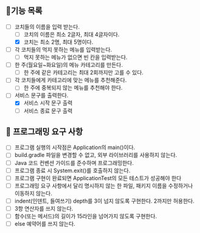 ## 🚩기능 목록
- [ ] 코치들의 이름을 입력 받는다.
    - [ ] 코치의 이름은 최소 2글자, 최대 4글자이다.
    - [X] 코치는 최소 2명, 최대 5명이다.
- [ ] 각 코치들의 먹지 못하는 메뉴를 입력받는다.
    - [ ] 먹지 못하는 메뉴가 없으면 빈 칸을 입력받는다.
- [ ] 한 주(월요일~화요일)의 메뉴 카테고리를 만든다.
    - [ ] 한 주에 같은 카테고리는 최대 2회까지만 고를 수 있다.
- [ ] 각 코치들에게 카테고리에 맞는 메뉴를 추천해준다.
    - [ ] 한 주에 중복되지 않는 메뉴를 추천해야 한다.
- [ ] 서비스 문구를 출력한다.
    - [X] 서비스 시작 문구 출력
    - [ ] 서비스 종료 문구 출력

## 🎯 프로그래밍 요구 사항
- [ ] 프로그램 실행의 시작점은 Application의 main()이다.
- [ ] build.gradle 파일을 변경할 수 없고, 외부 라이브러리를 사용하지 않는다.
- [ ] Java 코드 컨벤션 가이드를 준수하며 프로그래밍한다.
- [ ] 프로그램 종료 시 System.exit()를 호출하지 않는다.
- [ ] 프로그램 구현이 완료되면 ApplicationTest의 모든 테스트가 성공해야 한다
- [ ] 프로그래밍 요구 사항에서 달리 명시하지 않는 한 파일, 패키지 이름을 수정하거나 이동하지 않는다.
- [ ] indent(인덴트, 들여쓰기) depth를 3이 넘지 않도록 구현한다. 2까지만 허용한다.
- [ ] 3항 연산자를 쓰지 않는다.
- [ ] 함수(또는 메서드)의 길이가 15라인을 넘어가지 않도록 구현한다.
- [ ] else 예약어를 쓰지 않는다.